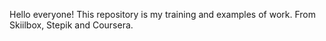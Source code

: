 Hello everyone!
This repository is my training and examples of work. 
From Skiilbox, Stepik and Coursera. 
